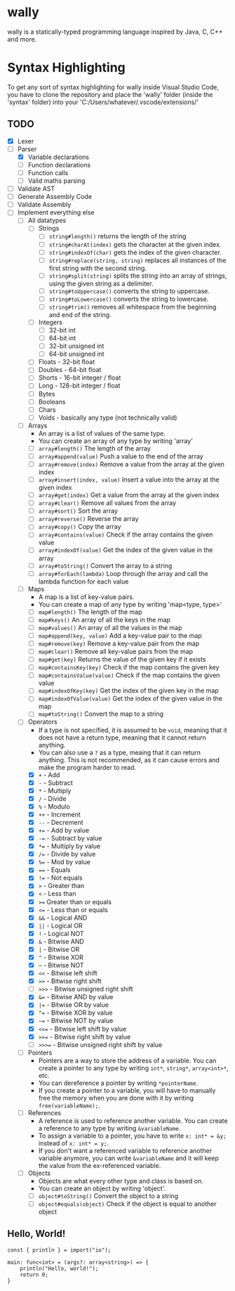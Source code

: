 # wally
wally is a statically-typed programming language inspired by Java, C, C++ and more. 

# Syntax Highlighting
To get any sort of syntax highlighting for wally inside Visual Studio Code, you have to clone the repository and place the 'wally' folder (inside the 'syntax' folder) into your 'C:/Users/whatever/.vscode/extensions/'

## TODO
- [x] Lexer
- [ ] Parser
  - [x] Variable declarations
  - [ ] Function declarations
  - [ ] Function calls
  - [ ] Valid maths parsing
- [ ] Validate AST
- [ ] Generate Assembly Code
- [ ] Validate Assembly
- [ ] Implement everything else
  - [ ] All datatypes
    - [ ] Strings
        - [ ] `string#length()` returns the length of the string
        - [ ] `string#charAt(index)` gets the character at the given index.
        - [ ] `string#indexOf(char)` gets the index of the given character.
        - [ ] `string#replace(string, string)` replaces all instances of the first string with the second string.
        - [ ] `string#split(string)` splits the string into an array of strings, using the given string as a delimiter.
        - [ ] `string#toUppercase()` converts the string to uppercase.
        - [ ] `string#toLowercase()` converts the string to lowercase.
        - [ ] `string#trim()` removes all whitespace from the beginning and end of the string.
    - [ ] Integers
      - [ ] 32-bit int
      - [ ] 64-bit int
      - [ ] 32-bit unsigned int
      - [ ] 64-bit unsigned int
    - [ ] Floats - 32-bit float
    - [ ] Doubles - 64-bit float
    - [ ] Shorts - 16-bit integer / float
    - [ ] Long - 128-bit integer / float
    - [ ] Bytes
    - [ ] Booleans
    - [ ] Chars
    - [ ] Voids - basically any type (not technically valid)
  - [ ] Arrays
    - An array is a list of values of the same type.
    - You can create an array of any type by writing 'array<type>'
    - [ ] `array#length()` The length of the array
    - [ ] `array#append(value)` Push a value to the end of the array
    - [ ] `array#remove(index)` Remove a value from the array at the given index
    - [ ] `array#insert(index, value)` Insert a value into the array at the given index
    - [ ] `array#get(index)` Get a value from the array at the given index
    - [ ] `array#clear()` Remove all values from the array
    - [ ] `array#sort()` Sort the array
    - [ ] `array#reverse()` Reverse the array
    - [ ] `array#copy()` Copy the array
    - [ ] `array#contains(value)` Check if the array contains the given value
    - [ ] `array#indexOf(value)` Get the index of the given value in the array
    - [ ] `array#toString()` Convert the array to a string
    - [ ] `array#forEach(lambda)` Loop through the array and call the lambda function for each value
  - [ ] Maps
    - A map is a list of key-value pairs.
    - You can create a map of any type by writing 'map<type, type>'
    - [ ] `map#length()` The length of the map
    - [ ] `map#keys()` An array of all the keys in the map
    - [ ] `map#values()` An array of all the values in the map
    - [ ] `map#append(key, value)` Add a key-value pair to the map
    - [ ] `map#remove(key)` Remove a key-value pair from the map
    - [ ] `map#clear()` Remove all key-value pairs from the map
    - [ ] `map#get(key)` Returns the value of the given key if it exists
    - [ ] `map#containsKey(key)` Check if the map contains the given key
    - [ ] `map#containsValue(value)` Check if the map contains the given value
    - [ ] `map#indexOfKey(key)` Get the index of the given key in the map
    - [ ] `map#indexOfValue(value)` Get the index of the given value in the map
    - [ ] `map#toString()` Convert the map to a string
  - [ ] Operators
    - If a type is not specified, it is assumed to be `void`, meaning that it does not have a return type, meaning that it cannot return anything.
    - You can also use a `?` as a type, meaing that it can return anything. This is not recommended, as it can cause errors and make the program harder to read.
    - [x] `+` - Add
    - [x] `-` - Subtract
    - [x] `*` - Multiply
    - [x] `/` - Divide
    - [x] `%` - Modulo
    - [x] `++` - Increment
    - [x] `--` - Decrement
    - [x] `+=` - Add by value
    - [x] `-=` - Subtract by value
    - [x] `*=` - Multiply by value
    - [x] `/=` - Divide by value
    - [x] `%=` - Mod by value
    - [x] `==` - Equals
    - [x] `!=` - Not equals
    - [x] `>` - Greater than
    - [x] `<` - Less than
    - [x] `>=` Greater than or equals
    - [x] `<=` - Less than or equals
    - [x] `&&` - Logical AND
    - [x] `||` - Logical OR
    - [x] `!` - Logical NOT
    - [x] `&` - Bitwise AND
    - [x] `|` - Bitwise OR
    - [x] `^` - Bitwise XOR
    - [x] `~` - Bitwise NOT
    - [x] `<<` - Bitwise left shift
    - [x] `>>` - Bitwise right shift
    - [ ] `>>>` - Bitwise unsigned right shift
    - [x] `&=` - Bitwise AND by value
    - [x] `|=` - Bitwise OR by value
    - [x] `^=` - Bitwise XOR by value
    - [x] `~=` - Bitwise NOT by value
    - [x] `<<=` - Bitwise left shift by value
    - [x] `>>=` - Bitwise right shift by value
    - [ ] `>>>=` - Bitwise unsigned right shift by value
  - [ ] Pointers
    - Pointers are a way to store the address of a variable. You can create a pointer to any type by writing `int*`, `string*`, `array<int>*`, etc.
    - You can dereference a pointer by writing `*pointerName`.
    - If you create a pointer to a variable, you will have to manually free the memory when you are done with it by writing `free(variableName);`.
  - [ ] References
    - A reference is used to reference another variable. You can create a reference to any type by writing `&variableName`.
    - To assign a variable to a pointer, you have to write `x: int* = &y;` instead of `x: int* = y;`.
    - If you don't want a referenced variable to reference another variable anymore, you can write `&variableName` and it will keep the value from the ex-referenced variable.
  - [ ] Objects
    - Objects are what every other type and class is based on.
    - You can create an object by writing 'object'.
    - [ ] `object#toString()` Convert the object to a string
    - [ ] `object#equals(object)` Check if the object is equal to another object

## Hello, World!
```
const { println } = import("io");

main: func<int> = (args?: array<string>) => {
    println("Hello, world!");
    return 0;
}
```